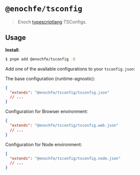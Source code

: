 # `@enochfe/tsconfig`

> Enoch [typescriptlang](https://www.typescriptlang.org/docs/handbook/tsconfig-json.html) TSConfigs.

## Usage

**Install**:

```sh
$ pnpm add @enochfe/tsconfig -D
```

Add one of the available configurations to your `tsconfig.json`:

The base configuration (runtime-agnostic):

```json
{
  "extends": "@enochfe/tsconfig/tsconfig.json"
  // ...
}
```

Configuration for Browser environment:

```json
{
  "extends": "@enochfe/tsconfig/tsconfig.web.json"
  // ...
}
```

Configuration for Node environment:

```json
{
  "extends": "@enochfe/tsconfig/tsconfig.node.json"
  // ...
}
```
